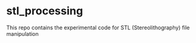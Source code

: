 # stl_processing
This repo contains the experimental code for STL (Stereolithography) file manipulation
